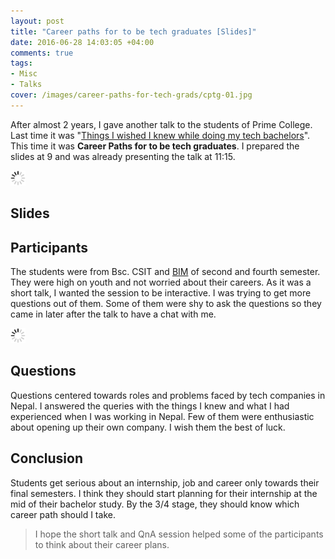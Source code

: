 ```yaml
---
layout: post
title: "Career paths for to be tech graduates [Slides]"
date: 2016-06-28 14:03:05 +04:00
comments: true
tags:
- Misc
- Talks
cover: /images/career-paths-for-tech-grads/cptg-01.jpg
---
```



After almost 2 years, I gave another talk to the students of Prime College. Last time it was "[Things I wished I knew while doing my tech bachelors](https://geshan.com.np/blog/2014/08/things-i-wished-i-knew-while-doing-my/)". This time it was **Career Paths for to be tech graduates**. I prepared the slides at 9 and was already presenting the talk at 11:15.

<img class="center" src="/images/generic/loading.gif" data-echo="/images/career-paths-for-tech-grads/cptg-01.jpg" title="Career Paths for tech graduates the talk" alt="Career Paths for tech graduates the talk">

<!-- more -->

## Slides

<script async class="speakerdeck-embed" data-id="d2961b06460a443c8e13535d8add0260" data-ratio="1.77777777777778" src="//speakerdeck.com/assets/embed.js"></script>

## Participants

The students were from Bsc. CSIT and [BIM](https://en.wikipedia.org/wiki/Bachelor_in_Information_Management) of second and fourth semester. They were high on youth and not worried about their careers. As it was a short talk, I wanted the session to be interactive. I was trying to get more questions out of them. Some of them were shy to ask the questions so they came in later after the talk to have a chat with me.

<img class="center" src="/images/generic/loading.gif" data-echo="/images/career-paths-for-tech-grads/cptg-02.jpg" title="Career Paths for tech graduates the participants" alt="Career Paths for tech graduates the participants">

## Questions

Questions centered towards roles and problems faced by tech companies in Nepal. I answered the queries with the things I knew and what I had experienced when I was working in Nepal. Few of them were enthusiastic about opening up their own company. I wish them the best of luck.

## Conclusion

Students get serious about an internship, job and career only towards their final semesters. I think they should start planning for their internship at the mid of their bachelor study. By the 3/4 stage, they should know which career path should I take.

> I hope the short talk and QnA session helped some of the participants to think about their career plans.
